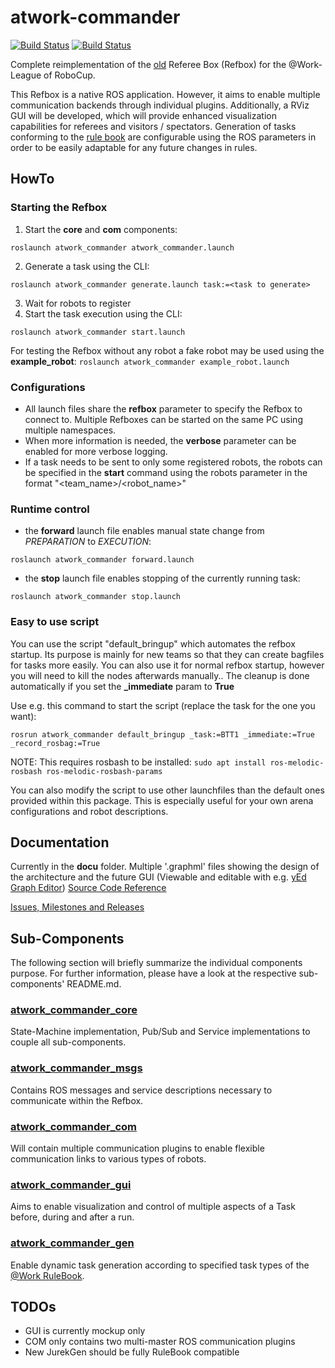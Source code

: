   # atwork-commander

  [![Build Status](https://gitlab.robotto.cs.ovgu.de/robotto/remote/atwork_commander/badges/master/pipeline.svg)](http://gitlab.robotto.cs.ovgu.de/robotto/remote/atwork_commander)
  [![Build Status](https://gitlab.robotto.cs.ovgu.de/robotto/remote/atwork_commander/badges/testing/pipeline.svg)](http://gitlab.robotto.cs.ovgu.de/robotto/remote/atwork_commander)

  Complete reimplementation of the [old](https://github.com/robocup-at-work/at_work_central_factory_hub)
  Referee Box (Refbox) for the @Work-League of RoboCup.

  This Refbox is a native ROS application.
  However, it aims to enable multiple communication backends through individual plugins.
  Additionally, a RViz GUI will be developed, which will provide enhanced visualization
  capabilities for referees and visitors / spectators.
  Generation of tasks conforming to the [rule book](https://github.com/robocup-at-work/rulebook)
  are configurable using the ROS parameters in order to be easily adaptable for
  any future changes in rules.


  ## HowTo

  ### Starting the Refbox

  1. Start the __core__ and __com__ components:
  ```
  roslaunch atwork_commander atwork_commander.launch
  ```
  2. Generate a task using the CLI:
  ```
  roslaunch atwork_commander generate.launch task:=<task to generate>
  ```
  3. Wait for robots to register
  4. Start the task execution using the CLI:
  ```
  roslaunch atwork_commander start.launch
  ```

  For testing the Refbox without any robot a fake robot may be used using the **example_robot**:
  `roslaunch atwork_commander example_robot.launch`

  ### Configurations

  - All launch files share the __refbox__ parameter to specify the Refbox to connect
    to. Multiple Refboxes can be started on the same PC using multiple namespaces.
  - When more information is needed, the __verbose__ parameter can be enabled for
    more verbose logging.
  - If a task needs to be sent to only some registered robots, the robots can be
    specified in the __start__ command using the robots parameter in the format
    "<team_name>/<robot_name>"

  ### Runtime control

  - the __forward__ launch file enables manual state change from *PREPARATION* to *EXECUTION*:
  ```
  roslaunch atwork_commander forward.launch
  ```
  - the __stop__ launch file enables stopping of the currently running task:
  ```
  roslaunch atwork_commander stop.launch
  ```

### Easy to use script

You can use the script "default_bringup" which automates the refbox startup.
Its purpose is mainly for new teams so that they can create bagfiles for tasks more easily.
You can also use it for normal refbox startup, however you will need to kill the nodes afterwards manually..
The cleanup is done automatically if you set the  **_immediate** param to **True**

Use e.g. this command to start the script (replace the task for the one you want):

`rosrun atwork_commander default_bringup _task:=BTT1 _immediate:=True _record_rosbag:=True`

NOTE: This requires rosbash to be installed:
`sudo apt install ros-melodic-rosbash ros-melodic-rosbash-params`

You can also modify the script to use other launchfiles than the default ones provided within this package.
This is especially useful for your own arena configurations and robot descriptions.

## Documentation

Currently in the __docu__ folder. Multiple '.graphml' files showing the design
of the architecture and the future GUI (Viewable and editable with e.g.
[yEd Graph Editor](https://www.yworks.com/products/yed))
[Source Code Reference](https://steup.github.io/atwork-commander)

[Issues, Milestones and Releases](https://github.com/robocup-at-work/atwork-commander)

## Sub-Components

The following section will briefly summarize the individual components purpose.
For further information, please have a look at the respective sub-components' README.md.

### [atwork\_commander\_core](atwork_commander_core/README.md)

State-Machine implementation, Pub/Sub and Service implementations to couple all
sub-components.

### [atwork\_commander\_msgs](atwork_commander_msgs/README.md)

Contains ROS messages and service descriptions necessary to communicate within
the Refbox.

### [atwork\_commander\_com](atwork_commander_com/README.md)

Will contain multiple communication plugins to enable flexible communication
links to various types of robots.

### [atwork\_commander\_gui](atwork_commander_gui/README.md)

Aims to enable visualization and control of multiple aspects of a Task before,
during and after a run.

### [atwork\_commander\_gen](atwork_commander_gen/README.md)

Enable dynamic task generation according to specified task types of the
[@Work RuleBook](https://github.com/robocup-at-work/rulebook).

## TODOs

- GUI is currently mockup only
- COM only contains two multi-master ROS communication plugins
- New JurekGen should be fully RuleBook compatible
